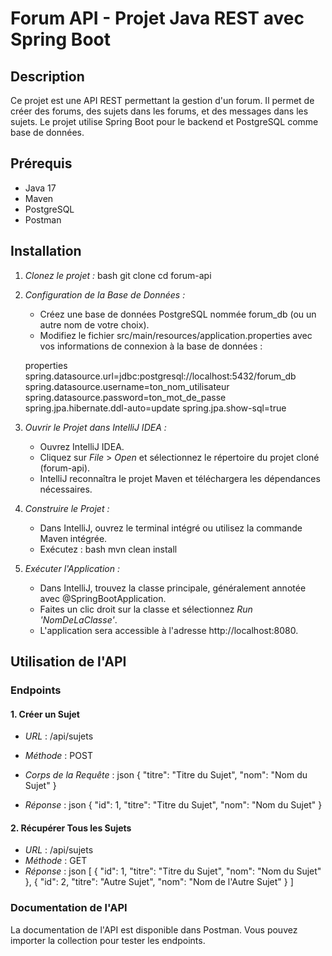 # Forum API - Projet Java REST avec Spring Boot

## Description
Ce projet est une API REST permettant la gestion d'un forum. Il permet de créer des forums, des sujets dans les forums, et des messages dans les sujets. Le projet utilise Spring Boot pour le backend et PostgreSQL comme base de données.

## Prérequis
- Java 17
- Maven 
- PostgreSQL
- Postman 

## Installation

1. *Clonez le projet :*
   bash
   git clone 
   cd forum-api
   

2. *Configuration de la Base de Données :*
   - Créez une base de données PostgreSQL nommée forum_db (ou un autre nom de votre choix).
   - Modifiez le fichier src/main/resources/application.properties avec vos informations de connexion à la base de données :

   properties
   spring.datasource.url=jdbc:postgresql://localhost:5432/forum_db
   spring.datasource.username=ton_nom_utilisateur
   spring.datasource.password=ton_mot_de_passe
   spring.jpa.hibernate.ddl-auto=update
   spring.jpa.show-sql=true
   
3. *Ouvrir le Projet dans IntelliJ IDEA :*
   - Ouvrez IntelliJ IDEA.
   - Cliquez sur *File* > *Open* et sélectionnez le répertoire du projet cloné (forum-api).
   - IntelliJ reconnaîtra le projet Maven et téléchargera les dépendances nécessaires.

4. *Construire le Projet :*
   - Dans IntelliJ, ouvrez le terminal intégré ou utilisez la commande Maven intégrée.
   - Exécutez :
   bash
   mvn clean install
   
5. *Exécuter l'Application :*
   - Dans IntelliJ, trouvez la classe principale, généralement annotée avec @SpringBootApplication.
   - Faites un clic droit sur la classe et sélectionnez *Run 'NomDeLaClasse'*.
   - L'application sera accessible à l'adresse http://localhost:8080.

## Utilisation de l'API

### Endpoints

#### 1. Créer un Sujet
- *URL* : /api/sujets
- *Méthode* : POST
- *Corps de la Requête* :
   json
   {
       "titre": "Titre du Sujet",
       "nom": "Nom du Sujet"
   }
   
- *Réponse* :
   json
   {
       "id": 1,
       "titre": "Titre du Sujet",
       "nom": "Nom du Sujet"
   }
   

#### 2. Récupérer Tous les Sujets
- *URL* : /api/sujets
- *Méthode* : GET
- *Réponse* :
   json
   [
       {
           "id": 1,
           "titre": "Titre du Sujet",
           "nom": "Nom du Sujet"
       },
       {
           "id": 2,
           "titre": "Autre Sujet",
           "nom": "Nom de l'Autre Sujet"
       }
   ]
   

### Documentation de l'API
La documentation de l'API est disponible dans Postman. Vous pouvez importer la collection pour tester les endpoints.
